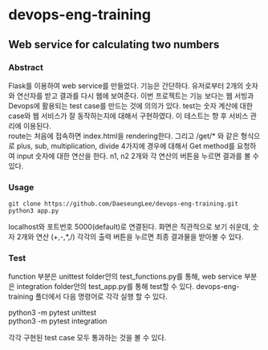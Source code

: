 # devops-eng-training

## Web service for calculating two numbers

### Abstract
Flask를 이용하여 web service를 만들었다. 기능은 간단하다. 유저로부터 2개의 숫자와 연산자를 받고 결과를 다시 웹에 보여준다. 이번 프로젝트는 기능 보다는 웹 서빙과 Devops에 활용되는 test case를 만드는 것에 의의가 있다. test는 숫자 계산에 대한 case와 웹 서비스가 잘 동작하는지에 대해서 구현하였다. 이 테스트는 향 후 서비스 관리에 이용된다.  
route는 처음에 접속하면 index.html을 rendering한다. 그리고 /get/* 와 같은 형식으로 plus, sub, multiplication, divide 4가지에 경우에 대해서 Get method를 요청하여 input 숫자에 대한 연산을 한다. n1, n2 2개와 각 연산의 버튼을 누르면 결과를 볼 수 있다.

### Usage
```
git clone https://github.com/DaeseungLee/devops-eng-training.git
python3 app.py
```

localhost와 포트번호 5000(default)로 연결된다. 화면은 직관적으로 보기 쉬운데, 숫자 2개와 연산 (+,-,*,/) 각각의 출력 버튼을 누르면 최종 결과물을 받아볼 수 있다.

### Test
function 부분은 unittest folder안의 test_functions.py를 통해, web service 부분은 integration folder안의 test_app.py를 통해 test할 수 있다. devops-eng-training 폴더에서 다음 명령어로 각각 실행 할 수 있다.  
  
python3 -m pytest unittest  
python3 -m pytest integration  

각각 구현된 test case 모두 통과하는 것을 볼 수 있다.


